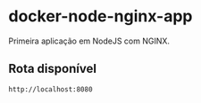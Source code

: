 # docker-node-nginx-app
Primeira aplicação em NodeJS com NGINX.

## Rota disponível
```
http://localhost:8080
```
